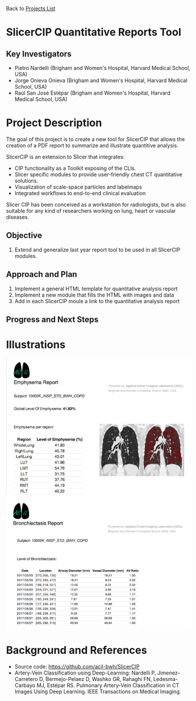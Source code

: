 Back to [Projects List](../../README.md#ProjectsList)

# SlicerCIP Quantitative Reports Tool

## Key Investigators

- Pietro Nardelli (Brigham and Women's Hospital, Harvard Medical School, USA)
- Jorge Onieva Onieva (Brigham and Women's Hospital, Harvard Medical School, USA)
- Raúl San José Estépar (Brigham and Women's Hospital, Harvard Medical School, USA)

# Project Description

The goal of this project is to create a new tool for SlicerCIP that allows the creation of a PDF report to summarize and illustrate quantitive analysis.

SlicerCIP is an extension to Slicer that integrates:

- CIP functionality as a Toolkit exposing of the CLIs.
- Slicer specific modules to provide user-friendly chest CT quantitative solutions.
- Visualization of scale-space particles and labelmaps
- Integrated workflows to end-to-end clinical evaluation

Slicer CIP has been conceived as a workstation for radiologists, but is also suitable for any kind of researchers working on lung, heart or vascular diseases.

## Objective

1. Extend and generalize last year report tool to be used in all SlicerCIP modules. 

## Approach and Plan

1. Implement a general HTML template for quantitative analysis report
2. Implement a new module that fills the HTML with images and data
3. Add in each SlicerCIP moule a link to the quantitative analysis report

## Progress and Next Steps

<!--Describe progress and next steps in a few bullet points as you are making progress.-->

# Illustrations

<!--Add pictures and links to videos that demonstrate what has been accomplished.-->

![Report Example 1](PDFReportForEmphysema.png)
![Report Example 2](PDFReportForAVRatioModule.png)

<!--![Some more images](Example2.jpg)-->

# Background and References

<!--Use this space for information that may help people better understand your project, like links to papers, source code, or data.-->

- Source code: https://github.com/acil-bwh/SlicerCIP
- Artery-Vein Classification using Deep-Learning: Nardelli P, Jimenez-Carretero D, Bermejo-Pelaez D, Washko GR, Rahaghi FN, Ledesma-Carbayo MJ, Estépar RS. Pulmonary Artery-Vein Classification in CT Images Using Deep Learning. IEEE Transactions on Medical Imaging.
